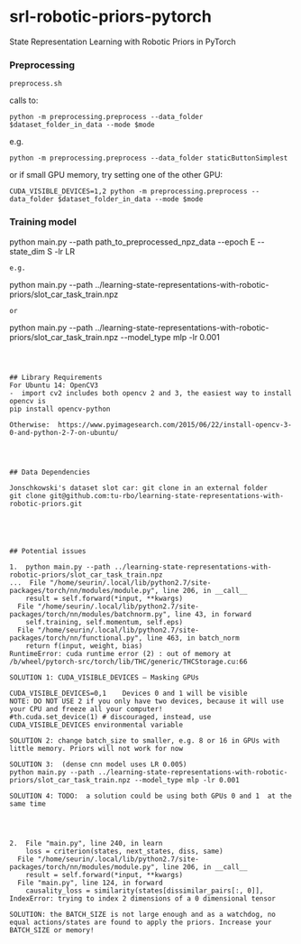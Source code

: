 # srl-robotic-priors-pytorch
State Representation Learning with Robotic Priors in PyTorch


### Preprocessing
```
preprocess.sh

```
calls to:
```
python -m preprocessing.preprocess --data_folder $dataset_folder_in_data --mode $mode
```
e.g.
```
python -m preprocessing.preprocess --data_folder staticButtonSimplest
```
or if small GPU memory, try setting one of the other GPU:
```
CUDA_VISIBLE_DEVICES=1,2 python -m preprocessing.preprocess --data_folder $dataset_folder_in_data --mode $mode
```
### Training model

python main.py --path path_to_preprocessed_npz_data --epoch E --state_dim S -lr LR
```
e.g.
```
python main.py --path ../learning-state-representations-with-robotic-priors/slot_car_task_train.npz
```
or
```
python main.py --path ../learning-state-representations-with-robotic-priors/slot_car_task_train.npz --model_type mlp -lr 0.001
```



## Library Requirements
For Ubuntu 14: OpenCV3
-  import cv2 includes both opencv 2 and 3, the easiest way to install opencv is
pip install opencv-python

Otherwise:  https://www.pyimagesearch.com/2015/06/22/install-opencv-3-0-and-python-2-7-on-ubuntu/




## Data Dependencies

Jonschkowski's dataset slot car: git clone in an external folder
git clone git@github.com:tu-rbo/learning-state-representations-with-robotic-priors.git





## Potential issues

1.  python main.py --path ../learning-state-representations-with-robotic-priors/slot_car_task_train.npz
...  File "/home/seurin/.local/lib/python2.7/site-packages/torch/nn/modules/module.py", line 206, in __call__
    result = self.forward(*input, **kwargs)
  File "/home/seurin/.local/lib/python2.7/site-packages/torch/nn/modules/batchnorm.py", line 43, in forward
    self.training, self.momentum, self.eps)
  File "/home/seurin/.local/lib/python2.7/site-packages/torch/nn/functional.py", line 463, in batch_norm
    return f(input, weight, bias)
RuntimeError: cuda runtime error (2) : out of memory at /b/wheel/pytorch-src/torch/lib/THC/generic/THCStorage.cu:66

SOLUTION 1: CUDA_VISIBLE_DEVICES – Masking GPUs

CUDA_VISIBLE_DEVICES=0,1	Devices 0 and 1 will be visible  
NOTE: DO NOT USE 2 if you only have two devices, because it will use your CPU and freeze all your computer!
#th.cuda.set_device(1) # discouraged, instead, use CUDA_VISIBLE_DEVICES environmental variable

SOLUTION 2: change batch_size to smaller, e.g. 8 or 16 in GPUs with little memory. Priors will not work for now

SOLUTION 3:  (dense cnn model uses LR 0.005)
python main.py --path ../learning-state-representations-with-robotic-priors/slot_car_task_train.npz --model_type mlp -lr 0.001

SOLUTION 4: TODO:  a solution could be using both GPUs 0 and 1  at the same time




2.  File "main.py", line 240, in learn
    loss = criterion(states, next_states, diss, same)
  File "/home/seurin/.local/lib/python2.7/site-packages/torch/nn/modules/module.py", line 206, in __call__
    result = self.forward(*input, **kwargs)
  File "main.py", line 124, in forward
    causality_loss = similarity(states[dissimilar_pairs[:, 0]],
IndexError: trying to index 2 dimensions of a 0 dimensional tensor

SOLUTION: the BATCH_SIZE is not large enough and as a watchdog, no equal actions/states are found to apply the priors. Increase your BATCH_SIZE or memory!
